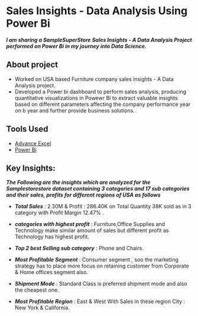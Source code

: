 # Sales Insights - Data Analysis Using Power Bi
*__I am sharing a SampleSuperStore Sales Insights - A Data Analysis Project performed on Power Bi in my journey into Data Science.__*

## About project 
* Worked on USA based Furniture company sales insights - A Data Analysis project.
* Developed a Power bi dashboard to perform sales analysis, producing quantitative visualizations in Powewr Bi to extract valuable insights based on different parameters affecting the company performance year on b 
  year and further provide business solutions.

## Tools Used
* [Advance Excel](https://www.coursera.org/account/accomplishments/certificate/4E8YBJXZSPAP)
* [Power Bi](https://www.udemy.com/certificate/UC-b8093fed-facb-4bb9-b9a2-7eb9507fee1a/)

 ## Key Insights: 
 *__The Following are the insights which are analyzed for the Samplestorestore dataset containing 3 categories and 17 sub categories and their sales, profits for different regions of USA as follows__*

* *__Total Sales__* : 2.30M & Profit : 286.40K on Total Quantity 38K sold as in 3 category with Profit Margin 12.47% .

* *__categories with highest profit__* : Furniture,Office Supplies and Technology make similar amount of sales but different profit as Technology has highest profit.

* *__Top 2 best Selling sub category__* : Phone and Chairs.

* *__Most Profitable Segment__* : Consumer segment , soo the marketing strategy has to place more focus on retaining customer from Corporate & Home offices segment also.

* *__Shipment Mode__* : Standard Class is preferred shipment mode and also the cheapest one.

* *__Most Profitable Region__* : East & West With Sales in these region City : New York & California.
